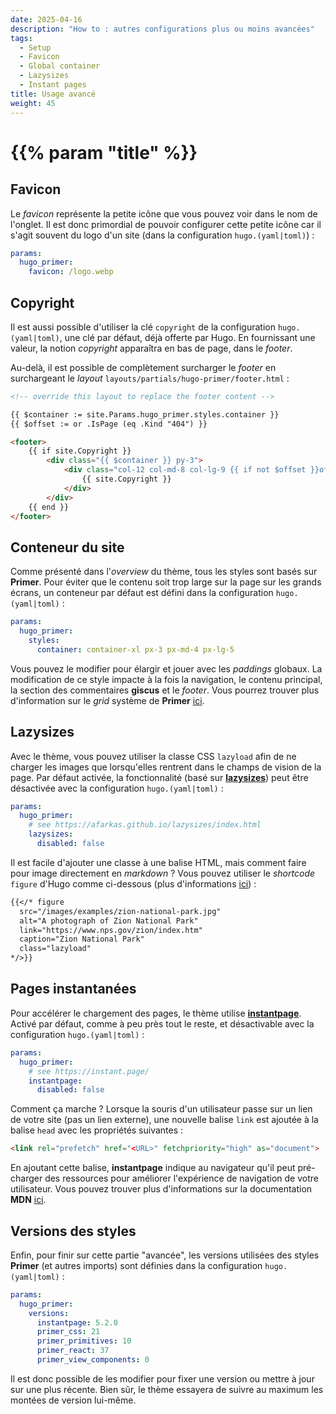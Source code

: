 ```yaml
---
date: 2025-04-16
description: "How to : autres configurations plus ou moins avancées"
tags:
  - Setup
  - Favicon
  - Global container
  - Lazysizes
  - Instant pages
title: Usage avancé
weight: 45
---
```


# {{% param "title" %}}

## Favicon

Le *favicon* représente la petite icône que vous pouvez voir dans le nom de l'onglet.
Il est donc primordial de pouvoir configurer cette petite icône car il s'agit souvent du logo d'un site (dans la configuration `hugo.(yaml|toml)`) :

```yaml
params:
  hugo_primer:
    favicon: /logo.webp
```

## Copyright

Il est aussi possible d'utiliser la clé `copyright` de la configuration `hugo.(yaml|toml)`, une clé par défaut, déjà offerte par Hugo.
En fournissant une valeur, la notion *copyright* apparaîtra en bas de page, dans le *footer*.

Au-delà, il est possible de complètement surcharger le *footer* en surchargeant le *layout* `layouts/partials/hugo-primer/footer.html` :

```html
<!-- override this layout to replace the footer content -->

{{ $container := site.Params.hugo_primer.styles.container }}
{{ $offset := or .IsPage (eq .Kind "404") }}

<footer>
    {{ if site.Copyright }}
        <div class="{{ $container }} py-3">
            <div class="col-12 col-md-8 col-lg-9 {{ if not $offset }}offset-md-4 offset-lg-3{{ end }}">
                {{ site.Copyright }}
            </div>
        </div>
    {{ end }}
</footer>
```

## Conteneur du site

Comme présenté dans l'*overview* du thème, tous les styles sont basés sur **Primer**.
Pour éviter que le contenu soit trop large sur la page sur les grands écrans, un conteneur par défaut est défini dans la configuration `hugo.(yaml|toml)` :

```yaml
params:
  hugo_primer:
    styles:
      container: container-xl px-3 px-md-4 px-lg-5
```

Vous pouvez le modifier pour élargir et jouer avec les *paddings* globaux.
La modification de ce style impacte à la fois la navigation, le contenu principal, la section des commentaires **giscus** et le *footer*.
Vous pourrez trouver plus d'information sur le *grid* système de **Primer** [ici](https://primer.style/css/storybook/?path=/story/utilities-grid--container).

## Lazysizes

Avec le thème, vous pouvez utiliser la classe CSS `lazyload` afin de ne charger les images que lorsqu'elles rentrent dans le champs de vision de la page.
Par défaut activée, la fonctionnalité (basé sur [**lazysizes**](https://afarkas.github.io/lazysizes/index.html)) peut être désactivée avec la configuration `hugo.(yaml|toml)` :

```yaml
params:
  hugo_primer:
    # see https://afarkas.github.io/lazysizes/index.html
    lazysizes:
      disabled: false
```

Il est facile d'ajouter une classe à une balise HTML, mais comment faire pour image directement en *markdown* ?
Vous pouvez utiliser le *shortcode* `figure` d'Hugo comme ci-dessous (plus d'informations [ici](https://gohugo.io/shortcodes/figure/)) :

```md
{{</* figure
  src="/images/examples/zion-national-park.jpg"
  alt="A photograph of Zion National Park"
  link="https://www.nps.gov/zion/index.htm"
  caption="Zion National Park"
  class="lazyload"
*/>}}
```

## Pages instantanées

Pour accélérer le chargement des pages, le thème utilise [**instantpage**](https://instant.page/).
Activé par défaut, comme à peu près tout le reste, et désactivable avec la configuration `hugo.(yaml|toml)` :

```yaml
params:
  hugo_primer:
    # see https://instant.page/
    instantpage:
      disabled: false
```

Comment ça marche ? Lorsque la souris d'un utilisateur passe sur un lien de votre site (pas un lien externe),
une nouvelle balise `link` est ajoutée à la balise `head` avec les propriétés suivantes :

```html
<link rel="prefetch" href="<URL>" fetchpriority="high" as="document">
```

En ajoutant cette balise, **instantpage** indique au navigateur qu'il peut pré-charger des ressources pour améliorer l'expérience de navigation de votre utilisateur.
Vous pouvez trouver plus d'informations sur la documentation **MDN** [ici](https://developer.mozilla.org/fr/docs/Web/HTML/Reference/Attributes/rel/prefetch).

## Versions des styles

Enfin, pour finir sur cette partie "avancée", les versions utilisées des styles **Primer** (et autres imports) sont définies dans la configuration `hugo.(yaml|toml)` :

```yaml
params:
  hugo_primer:
    versions:
      instantpage: 5.2.0
      primer_css: 21
      primer_primitives: 10
      primer_react: 37
      primer_view_components: 0
```

Il est donc possible de les modifier pour fixer une version ou mettre à jour sur une plus récente.
Bien sûr, le thème essayera de suivre au maximum les montées de version lui-même.
